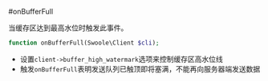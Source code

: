 #onBufferFull

当缓存区达到最高水位时触发此事件。

```php
function onBufferFull(Swoole\Client $cli);
```

* 设置`client->buffer_high_watermark`选项来控制缓存区高水位线
* 触发`onBufferFull`表明发送队列已触顶即将塞满，不能再向服务器端发送数据
